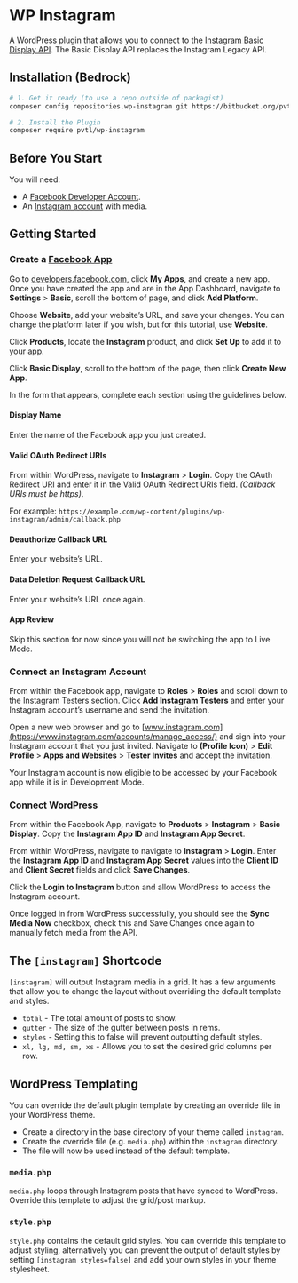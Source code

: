 
# WP Instagram

A WordPress plugin that allows you to connect to the [Instagram Basic Display API](https://developers.facebook.com/docs/instagram-basic-display-api/). The Basic Display API replaces the Instagram Legacy API.

## Installation (Bedrock)

```bash
# 1. Get it ready (to use a repo outside of packagist)
composer config repositories.wp-instagram git https://bitbucket.org/pvtl/wp-instagram

# 2. Install the Plugin
composer require pvtl/wp-instagram
```

## Before You Start

You will need:

- A  [Facebook Developer Account](https://developers.facebook.com/apps).
- An  [Instagram account](https://www.instagram.com/)  with media.

## Getting Started

### Create a [Facebook App](https://developers.facebook.com/docs/instagram-basic-display-api/getting-started)

Go to [developers.facebook.com](https://developers.facebook.com/), click **My Apps**, and create a new app. Once you have created the app and are in the App Dashboard, navigate to **Settings** > **Basic**, scroll the bottom of page, and click **Add Platform**.

Choose  **Website**, add your website’s URL, and save your changes. You can change the platform later if you wish, but for this tutorial, use  **Website**.

Click **Products**, locate the **Instagram** product, and click **Set Up** to add it to your app.

Click  **Basic Display**, scroll to the bottom of the page, then click  **Create New App**.

In the form that appears, complete each section using the guidelines below.

#### Display Name

Enter the name of the Facebook app you just created.

#### Valid OAuth Redirect URIs

From within WordPress, navigate to **Instagram** > **Login**. Copy the OAuth Redirect URI and enter it in the Valid OAuth Redirect URIs field. *(Callback URIs must be https)*.

For example:  `https://example.com/wp-content/plugins/wp-instagram/admin/callback.php`

#### Deauthorize Callback URL

Enter your website’s URL.

#### Data Deletion Request Callback URL

Enter your website’s URL once again.

#### App Review

Skip this section for now since you will not be switching the app to Live Mode.

### Connect an Instagram Account

From within the Facebook app, navigate to **Roles** > **Roles** and scroll down to the Instagram Testers section. Click **Add Instagram Testers** and enter your Instagram account’s username and send the invitation.

Open a new web browser and go to  [www.instagram.com](https://www.instagram.com/accounts/manage_access/)  and sign into your Instagram account that you just invited. Navigate to  **(Profile Icon)**  >  **Edit Profile**  >  **Apps and Websites**  >  **Tester Invites**  and accept the invitation.

Your Instagram account is now eligible to be accessed by your Facebook app while it is in Development Mode.

### Connect WordPress

From within the Facebook App, navigate to **Products** > **Instagram** > **Basic Display**. Copy the **Instagram App ID** and **Instagram App Secret**.

From within WordPress, navigate to navigate to **Instagram** > **Login**. Enter the **Instagram App ID** and **Instagram App Secret** values into the **Client ID** and **Client Secret** fields and click **Save Changes**.  

Click the **Login to Instagram** button and allow WordPress to access the Instagram account.

Once logged in from WordPress successfully, you should see the **Sync Media Now** checkbox, check this and Save Changes once again to manually fetch media from the API.

## The `[instagram]` Shortcode

`[instagram]` will output Instagram media in a grid. It has a few arguments that allow you to change the layout without overriding the default template and styles.

- `total` - The total amount of posts to show.
- `gutter` - The size of the gutter between posts in rems.
- `styles` - Setting this to false will prevent outputting default styles.
- `xl, lg, md, sm, xs` - Allows you to set the desired grid columns per row.

## WordPress Templating

You can override the default plugin template by creating an override file in your WordPress theme.

- Create a directory in the base directory of your theme called `instagram`.
- Create the override file (e.g. `media.php`) within the `instagram` directory.
- The file will now be used instead of the default template.

### `media.php`

`media.php` loops through Instagram posts that have synced to WordPress. Override this template to adjust the grid/post markup.

### `style.php`

`style.php` contains the default grid styles. You can override this template to adjust styling, alternatively you can prevent the output of default styles by setting `[instagram styles=false]` and add your own styles in your theme stylesheet.